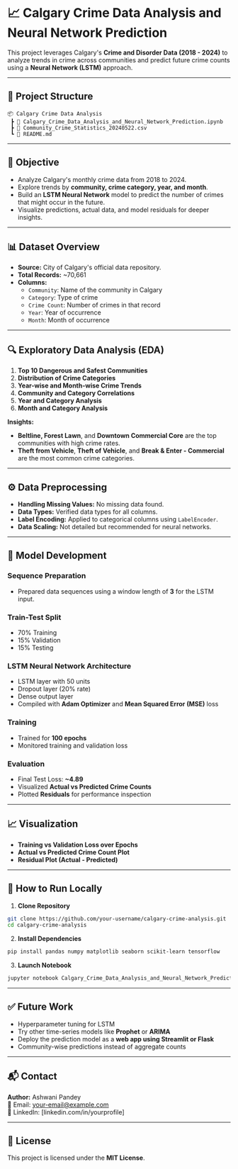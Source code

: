 
# 📈 Calgary Crime Data Analysis and Neural Network Prediction

This project leverages Calgary's **Crime and Disorder Data (2018 - 2024)** to analyze trends in crime across communities and predict future crime counts using a **Neural Network (LSTM)** approach.

---

## 📂 Project Structure

```
📦 Calgary Crime Data Analysis
 ┣ 📄 Calgary_Crime_Data_Analysis_and_Neural_Network_Prediction.ipynb
 ┣ 📄 Community_Crime_Statistics_20240522.csv
 ┗ 📄 README.md
```

---

## 🎯 Objective

- Analyze Calgary's monthly crime data from 2018 to 2024.
- Explore trends by **community, crime category, year, and month**.
- Build an **LSTM Neural Network** model to predict the number of crimes that might occur in the future.
- Visualize predictions, actual data, and model residuals for deeper insights.

---

## 📊 Dataset Overview

- **Source:** City of Calgary's official data repository.
- **Total Records:** ~70,661
- **Columns:**
  - `Community`: Name of the community in Calgary
  - `Category`: Type of crime
  - `Crime Count`: Number of crimes in that record
  - `Year`: Year of occurrence
  - `Month`: Month of occurrence

---

## 🔍 Exploratory Data Analysis (EDA)

1. **Top 10 Dangerous and Safest Communities**
2. **Distribution of Crime Categories**
3. **Year-wise and Month-wise Crime Trends**
4. **Community and Category Correlations**
5. **Year and Category Analysis**
6. **Month and Category Analysis**

**Insights:**
- **Beltline, Forest Lawn**, and **Downtown Commercial Core** are the top communities with high crime rates.
- **Theft from Vehicle**, **Theft of Vehicle**, and **Break & Enter - Commercial** are the most common crime categories.

---

## ⚙️ Data Preprocessing

- **Handling Missing Values:** No missing data found.
- **Data Types:** Verified data types for all columns.
- **Label Encoding:** Applied to categorical columns using `LabelEncoder`.
- **Data Scaling:** Not detailed but recommended for neural networks.

---

## 🧠 Model Development

### Sequence Preparation
- Prepared data sequences using a window length of **3** for the LSTM input.

### Train-Test Split
- 70% Training
- 15% Validation
- 15% Testing

### LSTM Neural Network Architecture
- LSTM layer with 50 units
- Dropout layer (20% rate)
- Dense output layer
- Compiled with **Adam Optimizer** and **Mean Squared Error (MSE)** loss

### Training
- Trained for **100 epochs**
- Monitored training and validation loss

### Evaluation
- Final Test Loss: **~4.89**
- Visualized **Actual vs Predicted Crime Counts**
- Plotted **Residuals** for performance inspection

---

## 📈 Visualization

- **Training vs Validation Loss over Epochs**
- **Actual vs Predicted Crime Count Plot**
- **Residual Plot (Actual - Predicted)**

---

## 🚀 How to Run Locally

1. **Clone Repository**
```bash
git clone https://github.com/your-username/calgary-crime-analysis.git
cd calgary-crime-analysis
```

2. **Install Dependencies**
```bash
pip install pandas numpy matplotlib seaborn scikit-learn tensorflow
```

3. **Launch Notebook**
```bash
jupyter notebook Calgary_Crime_Data_Analysis_and_Neural_Network_Prediction.ipynb
```

---

## ✅ Future Work

- Hyperparameter tuning for LSTM
- Try other time-series models like **Prophet** or **ARIMA**
- Deploy the prediction model as a **web app using Streamlit or Flask**
- Community-wise predictions instead of aggregate counts

---

## 📬 Contact

**Author:** Ashwani Pandey  
📧 Email: your-email@example.com  
🔗 LinkedIn: [linkedin.com/in/yourprofile]

---

## 📜 License

This project is licensed under the **MIT License**.
